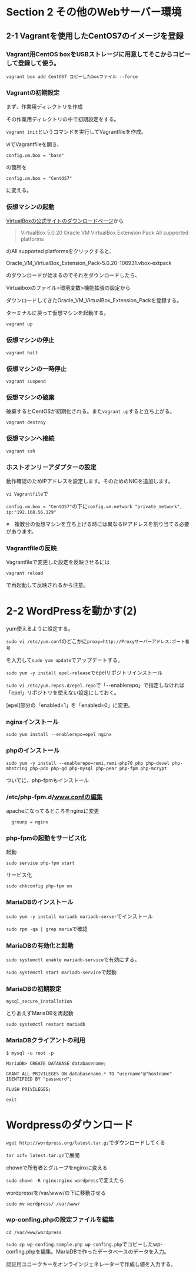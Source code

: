 # Section 2 その他のWebサーバー環境

## 2-1 Vagrantを使用したCentOS7のイメージを登録

### Vagrant用CentOS boxをUSBストレージに用意してそこからコピーして登録して使う。

`vagrant box add CentOS7 コピーしたboxファイル --force`

### Vagrantの初期設定

まず、作業用ディレクトリを作成

その作業用ディレクトリの中で初期設定をする。

`vagrant init`というコマンドを実行してVagrantfileを作成。

viでVagrantfileを開き、

`config.vm.box = "base"`

の箇所を

`config.vm.box = "CentOS7"`

に変える。

### 仮想マシンの起動

[VirtualBoxの公式サイトのダウンロードページ](https://www.virtualbox.org/wiki/Downloads)から

> VirtualBox 5.0.20 Oracle VM VirtualBox Extension Pack  All supported platforms

のAll supported platformsをクリックすると、

Oracle_VM_VirtualBox_Extension_Pack-5.0.20-106931.vbox-extpack

のダウンロードが始まるのでそれをダウンロードしたら、

Virtualboxのファイル>環境変数>機能拡張の設定から

ダウンロードしてきたOracle_VM_VirtualBox_Extension_Packを登録する。

ターミナルに戻って仮想マシンを起動する。

`vagrant up`

### 仮想マシンの停止

`vagrant halt`

### 仮想マシンの一時停止

`vagrant suspend`

### 仮想マシンの破棄

破棄するとCentOSが初期化される。また`vagrant up`すると立ち上がる。

`vagrant destroy`

### 仮想マシンへ接続

`vagrant ssh`

### ホストオンリーアダプターの設定
動作確認のためIPアドレスを設定します。そのためのNICを追加します。

`vi Vagrantfile`で

`config.vm.box = "CentOS7"`の下に`config.vm.network "private_network", ip:"192.168.56.129"`

※　複数台の仮想マシンを立ち上げる時には異なるIPアドレスを割り当てる必要があります。

### Vagrantfileの反映

Vagrantfileで変更した設定を反映させるには

`vagrant reload`

で再起動して反映されるから注意。

# 2-2 WordPressを動かす(2)

yum使えるように設定する。

`sudo vi /etc/yum.conf`のどこかに`proxy=http://Proxyサーバーアドレス:ポート番号`

を入力して`sudo yum update`でアップデートする。

`sudo yum -y install epel-release`でepelリポジトリインストール

`sudo vi /etc/yum.repos.d/epel.repo`で「--enablerepo」で指定しなければ「epel」リポジトリを使えない設定にしておく。

[epel]部分の「enabled=1」を「enabled=0」に変更。

### nginxインストール
`sudo yum install --enablerepo=epel nginx`

### phpのインストール
`sudo yum -y install --enablerepo=remi,remi-php70 php php-devel php-mbstring php-pdo php-gd php-mysql php-pear php-fpm php-mcrypt`

ついでに、php-fpmもインストール

### /etc/php-fpm.d/www.confの編集
apacheになってるところをnginxに変更

```user = nginx
  grounp = nginx
```

### php-fpmの起動をサービス化
起動

`sudo service php-fpm start`

サービス化

`sudo chkconfig php-fpm on`

### MariaDBのインストール
`sudo yum -y install mariadb mariadb-server`でインストール

`sudo rpm -qa | grep maria`で確認

### MariaDBの有効化と起動

`sudo systemctl enable mariadb-service`で有効にする。

`sudo systemctl start mariadb-service`で起動

### MariaDBの初期設定
`mysql_secure_installation`

とりあえずMariaDBを再起動

`sudo systemctl restart mariadb`

### MariaDBクライアントの利用

`$ mysql -u root -p`

`MariaDB> CREATE DATABASE databasename;`

`GRANT ALL PRIVILEGES ON databasename.* TO "username"@"hostname" IDENTIFIED BY "password";`

`FLUSH PRIVILEGES;`

`exit`

# Wordpressのダウンロード

`wget http://wordpress.org/latest.tar.gz`でダウンロードしてくる

`tar xzfv latest.tar.gz`で展開

chownで所有者とグループをnginxに変える

`sudo chown -R nginx:nginx wordpress`で変えたら

wordpress/を/var/www/の下に移動させる

`sudo mv wordpress/ /var/www/`

### wp-confing.phpの設定ファイルを編集

`cd /var/www/wordpress`

`sudo cp wp-confing.sample.php wp-confing.php`でコピーしたwp-confing.phpを編集。MariaDBで作ったデータベースのデータを入力。

認証用ユニークキーをオンラインジェネレーターで作成し値を入力する。


